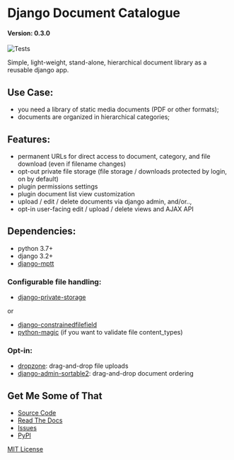 # Django Document Catalogue
#### Version: 0.3.0

![Tests](https://github.com/JacobTumak/django_document_catalogue/actions/workflows/pytest.yml/badge.svg)

Simple, light-weight, stand-alone, hierarchical document library as a
reusable django app.

## Use Case:
 * you need a library of static media documents (PDF or other formats);
 * documents are organized in hierarchical categories;

## Features:
 * permanent URLs for direct access to document, category, and file download (even if filename changes)
 * opt-out private file storage (file storage / downloads protected by login, on by default)
 * plugin permissions settings
 * plugin document list view customization
 * upload / edit / delete documents via django admin, and/or..,
 * opt-in user-facing edit / upload / delete views and AJAX API

## Dependencies:
 * python 3.7+
 * django 3.2+
 * [django-mptt](https://django-mptt.readthedocs.io/en/latest/index.html)

### Configurable file handling:
 * [django-private-storage](https://pypi.org/project/django-private-storage/)

 or

 * [django-constrainedfilefield](https://github.com/mbourqui/django-constrainedfilefield)
 * [python-magic](https://github.com/ahupp/python-magic) (if you want to validate file content_types)

### Opt-in:
 * [dropzone](https://www.dropzonejs.com/): drag-and-drop file uploads
 * [django-admin-sortable2](https://django-admin-sortable2.readthedocs.io): drag-and-drop document ordering

## Get Me Some of That
* [Source Code](https://github.com/powderflask/django_document_catalogue)
* [Read The Docs](https://django-document-catalogue.readthedocs.io/en/latest/)
* [Issues](https://github.com/powderflask/django_document_catalogue/issues)
* [PyPI](https://pypi.org/project/django-document-catalogue)

[MIT License](https://github.com/powderflask/django_document_catalogue/blob/master/LICENSE)